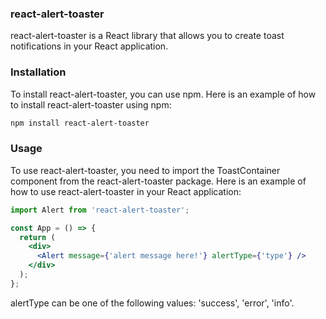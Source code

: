### react-alert-toaster
react-alert-toaster is a React library that allows you to create toast notifications in your React application.

### Installation
To install react-alert-toaster, you can use npm. Here is an example of how to install react-alert-toaster using npm:
```bash
npm install react-alert-toaster
```
### Usage
To use react-alert-toaster, you need to import the ToastContainer component from the react-alert-toaster package. Here is an example of how to use react-alert-toaster in your React application:
```jsx
import Alert from 'react-alert-toaster';

const App = () => {
  return (
    <div>
      <Alert message={'alert message here!'} alertType={'type'} />
    </div>
  );
};
```

alertType can be one of the following values: 'success', 'error', 'info'.

